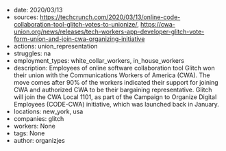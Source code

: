 - date: 2020/03/13
- sources: https://techcrunch.com/2020/03/13/online-code-collaboration-tool-glitch-votes-to-unionize/, https://cwa-union.org/news/releases/tech-workers-app-developer-glitch-vote-form-union-and-join-cwa-organizing-initiative
- actions: union_representation
- struggles: na
- employment_types: white_collar_workers, in_house_workers
- description: Employees of online software collaboration tool Glitch won their union with the Communications Workers of America (CWA). The move comes after 90% of the workers indicated their support for joining CWA and authorized CWA to be their bargaining representative. Glitch will join the CWA Local 1101, as part of the Campaign to Organize Digital Employees (CODE-CWA) initiative, which was launched back in January.
- locations: new_york, usa
- companies: glitch
- workers: None
- tags: None
- author: organizjes
